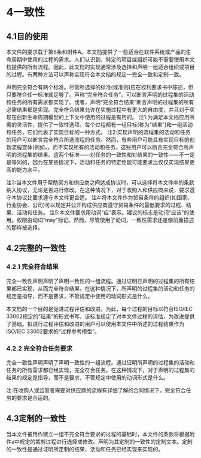 # 4一致性

## 4.1目的使用

本文件的要求载于第6条和附件A。本文档提供了一些适合在软件系统或产品的生命周期中使用的过程的需求。人们认识到，特定的项目或组织可能不需要使用本文档提供的所有流程。因此，此文档的实现通常涉及选择和声明一组适合组织或项目的过程。有两种方法可以声称实现符合本文档的规定—完全一致和定制一致。

声明完全符合有两个标准。尽管所选择的标准(或准则)应在权利要求书中陈述，但只要符合任一标准就足够了。声称“完全符合任务”，可以断言声明的过程集的活动和任务的所有需求都实现了。或者，声明“完全符合结果”断言声明的过程集的所有必需结果都是实现。完全符合结果允许在实施过程中有更大的自由度，并且对于实现在创新生命周期模型的上下文中使用的过程是有用的。
注1:为满足本文档应用所需的灵活性，提供了一致性选项。每个过程都有一组目标(称为“结果”)和一组活动和任务，它们代表了实现目标的一种方式。
注2:实现声明的流程集的活动和任务的用户可以断言完全符合所选流程的任务。然而，有些用户可能具有实现目标的创新流程变体(例如，，而不实现所有的活动和任务。这些用户可以断言完全符合所声明的流程集的结果。这两个标准——对任务的一致性和对结果的一致性——不一定是等同的，因为在某些情况下，活动和任务的特定性能可能要求比仅仅实现结果更高的能力水平。

注3:当本文件用于帮助买方和供应商之间达成协议时，可以选择将本文件中的条款纳入协议，无论是否进行修改。在这种情况下，对于收购人和供应商来说，要求遵守本协议比要求遵守本文件更合适。
注4:将本文件作为贸易条件的组织(如国家、行业协会、公司)可以规定并公开构成供应商遵守贸易条件的最低要求的过程、结果、活动和任务。
注5:本文件要求用动词“应”表示。建议的标志是动词“应该”的使用。权限由动词“may”标记。然而，尽管使用了动词，一致性需求还是像前面描述的那样被选择。

## 4.2完整的一致性

### 4.2.1 完全符合结果

完全一致性声明声明了声明一致性的一组流程。通过证明已声明的过程集的所有结果都已实现，从而完全符合结果。在这种情况下，所声明的过程集的活动和任务的规定是指导，而不是要求，不管规定中使用的动词形式是什么。

本文档的一个目的是促进过程评估和改进。为此，每个过程的目标以符合ISO/IEC 33002规定的“结果”的形式书写。该标准规定了对本文件过程的评估，为改进提供了基础。拟进行过程评估和改进的用户可以使用本文件中所述的过程结果作为ISO/IEC 33002要求的“过程参考模型”。

### 4.2.2 完全符合任务要求

完全一致性声明声明了声明一致性的一组流程。通过证明所声明的过程集的活动和任务的所有需求都已经实现，完全符合任务。在这种情况下，对于声明的过程集的结果的规定是指导，而不是要求，不管规定中使用的动词形式是什么。

注:在收购人或监管者需要对供应商的流程有详细了解的合同情况下，完全符合任务的要求是合适的。

## 4.3定制的一致性

当本文件被用作建立一组不完全符合要求的过程的基础时，本文件的条款将根据附件a中规定的裁剪过程进行选择或修改。声明为其定制的一致性的定制文本。定制的一致性是通过证明所定制的结果、活动和任务已经实现来实现的。
